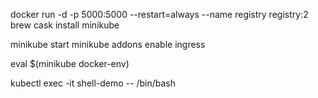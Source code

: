 docker run -d -p 5000:5000 --restart=always --name registry registry:2
brew cask install minikube

minikube start
minikube addons enable ingress

eval $(minikube docker-env)    

kubectl exec -it shell-demo -- /bin/bash